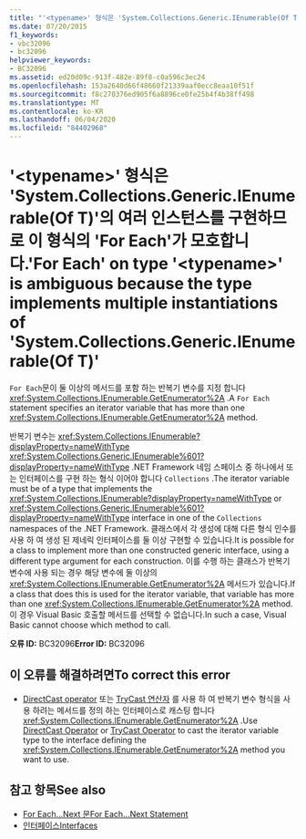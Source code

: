 ```yaml
---
title: "'<typename>' 형식은 'System.Collections.Generic.IEnumerable(Of T)'의 여러 인스턴스를 구현하므로 이 형식의 'For Each'가 모호합니다."
ms.date: 07/20/2015
f1_keywords:
- vbc32096
- bc32096
helpviewer_keywords:
- BC32096
ms.assetid: ed20d09c-913f-482e-89f8-c0a596c3ec24
ms.openlocfilehash: 153a2640d66f48660f21339aaf0ecc8eaa10f51f
ms.sourcegitcommit: f8c270376ed905f6a8896ce0fe25b4f4b38ff498
ms.translationtype: MT
ms.contentlocale: ko-KR
ms.lasthandoff: 06/04/2020
ms.locfileid: "84402968"
---
```

# <a name="for-each-on-type-typename-is-ambiguous-because-the-type-implements-multiple-instantiations-of-systemcollectionsgenericienumerableof-t"></a><span data-ttu-id="fdb97-102">'\<typename>' 형식은 'System.Collections.Generic.IEnumerable(Of T)'의 여러 인스턴스를 구현하므로 이 형식의 'For Each'가 모호합니다.</span><span class="sxs-lookup"><span data-stu-id="fdb97-102">'For Each' on type '\<typename>' is ambiguous because the type implements multiple instantiations of 'System.Collections.Generic.IEnumerable(Of T)'</span></span>
<span data-ttu-id="fdb97-103">`For Each`문이 둘 이상의 메서드를 포함 하는 반복기 변수를 지정 합니다 <xref:System.Collections.IEnumerable.GetEnumerator%2A> .</span><span class="sxs-lookup"><span data-stu-id="fdb97-103">A `For Each` statement specifies an iterator variable that has more than one <xref:System.Collections.IEnumerable.GetEnumerator%2A> method.</span></span>  
  
 <span data-ttu-id="fdb97-104">반복기 변수는 <xref:System.Collections.IEnumerable?displayProperty=nameWithType> <xref:System.Collections.Generic.IEnumerable%601?displayProperty=nameWithType> .NET Framework 네임 스페이스 중 하나에서 또는 인터페이스를 구현 하는 형식 이어야 합니다 `Collections` .</span><span class="sxs-lookup"><span data-stu-id="fdb97-104">The iterator variable must be of a type that implements the <xref:System.Collections.IEnumerable?displayProperty=nameWithType> or <xref:System.Collections.Generic.IEnumerable%601?displayProperty=nameWithType> interface in one of the `Collections` namespaces of the .NET Framework.</span></span> <span data-ttu-id="fdb97-105">클래스에서 각 생성에 대해 다른 형식 인수를 사용 하 여 생성 된 제네릭 인터페이스를 둘 이상 구현할 수 있습니다.</span><span class="sxs-lookup"><span data-stu-id="fdb97-105">It is possible for a class to implement more than one constructed generic interface, using a different type argument for each construction.</span></span> <span data-ttu-id="fdb97-106">이를 수행 하는 클래스가 반복기 변수에 사용 되는 경우 해당 변수에 둘 이상의 <xref:System.Collections.IEnumerable.GetEnumerator%2A> 메서드가 있습니다.</span><span class="sxs-lookup"><span data-stu-id="fdb97-106">If a class that does this is used for the iterator variable, that variable has more than one <xref:System.Collections.IEnumerable.GetEnumerator%2A> method.</span></span> <span data-ttu-id="fdb97-107">이 경우 Visual Basic 호출할 메서드를 선택할 수 없습니다.</span><span class="sxs-lookup"><span data-stu-id="fdb97-107">In such a case, Visual Basic cannot choose which method to call.</span></span>  
  
 <span data-ttu-id="fdb97-108">**오류 ID:** BC32096</span><span class="sxs-lookup"><span data-stu-id="fdb97-108">**Error ID:** BC32096</span></span>  
  
## <a name="to-correct-this-error"></a><span data-ttu-id="fdb97-109">이 오류를 해결하려면</span><span class="sxs-lookup"><span data-stu-id="fdb97-109">To correct this error</span></span>  
  
- <span data-ttu-id="fdb97-110">[DirectCast operator](../operators/directcast-operator.md) 또는 [TryCast 연산자](../operators/trycast-operator.md) 를 사용 하 여 반복기 변수 형식을 사용 하려는 메서드를 정의 하는 인터페이스로 캐스팅 합니다 <xref:System.Collections.IEnumerable.GetEnumerator%2A> .</span><span class="sxs-lookup"><span data-stu-id="fdb97-110">Use [DirectCast Operator](../operators/directcast-operator.md) or [TryCast Operator](../operators/trycast-operator.md) to cast the iterator variable type to the interface defining the <xref:System.Collections.IEnumerable.GetEnumerator%2A> method you want to use.</span></span>  
  
## <a name="see-also"></a><span data-ttu-id="fdb97-111">참고 항목</span><span class="sxs-lookup"><span data-stu-id="fdb97-111">See also</span></span>

- [<span data-ttu-id="fdb97-112">For Each...Next 문</span><span class="sxs-lookup"><span data-stu-id="fdb97-112">For Each...Next Statement</span></span>](../statements/for-each-next-statement.md)
- [<span data-ttu-id="fdb97-113">인터페이스</span><span class="sxs-lookup"><span data-stu-id="fdb97-113">Interfaces</span></span>](../../programming-guide/language-features/interfaces/index.md)
